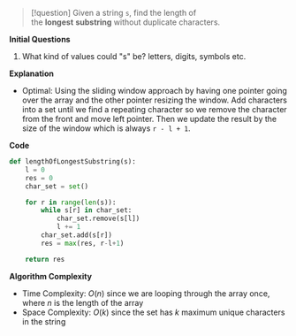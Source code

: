 >[!question]
>Given a string `s`, find the length of the **longest** **substring** without duplicate characters.

**Initial Questions**
1. What kind of values could "s" be? letters, digits, symbols etc.

**Explanation**
- Optimal: Using the sliding window approach by having one pointer going over the array and the other pointer resizing the window. Add characters into a set until we find a repeating character so we remove the character from the front and move left pointer. Then we update the result by the size of the window which is always `r - l + 1`.

**Code**
```Python
def lengthOfLongestSubstring(s):
	l = 0
	res = 0
	char_set = set()

	for r in range(len(s)):
		while s[r] in char_set:
			char_set.remove(s[l])
			l += 1
		char_set.add(s[r])
		res = max(res, r-l+1)

	return res
```

**Algorithm Complexity**
- Time Complexity: $O(n)$ since we are looping through the array once, where $n$ is the length of the array
- Space Complexity: $O(k)$ since the set has $k$ maximum unique characters in the string